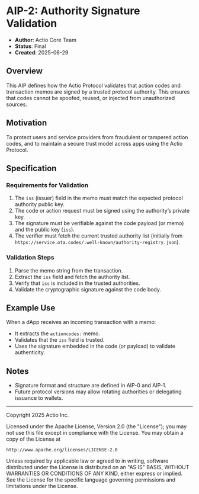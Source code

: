 # AIP-2: Authority Signature Validation

- **Author**: Actio Core Team  
- **Status**: Final  
- **Created**: 2025-06-29

## Overview

This AIP defines how the Actio Protocol validates that action codes and transaction memos are signed by a trusted protocol authority. This ensures that codes cannot be spoofed, reused, or injected from unauthorized sources.

## Motivation

To protect users and service providers from fraudulent or tampered action codes, and to maintain a secure trust model across apps using the Actio Protocol.

## Specification

### Requirements for Validation

1. The `iss` (issuer) field in the memo must match the expected protocol authority public key.
2. The code or action request must be signed using the authority’s private key.
3. The signature must be verifiable against the code payload (or memo) and the public key (`iss`).
4. The verifier must fetch the current trusted authority list (initially from `https://service.ota.codes/.well-known/authority-registry.json`).

### Validation Steps

1. Parse the memo string from the transaction.
2. Extract the `iss` field and fetch the authority list.
3. Verify that `iss` is included in the trusted authorities.
4. Validate the cryptographic signature against the code body.

## Example Use

When a dApp receives an incoming transaction with a memo:
- It extracts the `actioncodes:` memo.
- Validates that the `iss` field is trusted.
- Uses the signature embedded in the code (or payload) to validate authenticity.

## Notes

- Signature format and structure are defined in AIP-0 and AIP-1.
- Future protocol versions may allow rotating authorities or delegating issuance to wallets.

---

Copyright 2025 Actio Inc.

Licensed under the Apache License, Version 2.0 (the "License");
you may not use this file except in compliance with the License.
You may obtain a copy of the License at

    http://www.apache.org/licenses/LICENSE-2.0

Unless required by applicable law or agreed to in writing, software
distributed under the License is distributed on an "AS IS" BASIS,
WITHOUT WARRANTIES OR CONDITIONS OF ANY KIND, either express or implied.
See the License for the specific language governing permissions and
limitations under the License.
